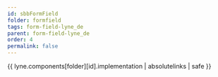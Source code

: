 ```yaml
---
id: sbbFormField
folder: formfield
tags: form-field-lyne_de
parent: form-field-lyne_de
order: 4
permalink: false  
---
```

{{ lyne.components[folder][id].implementation | absolutelinks | safe }}


